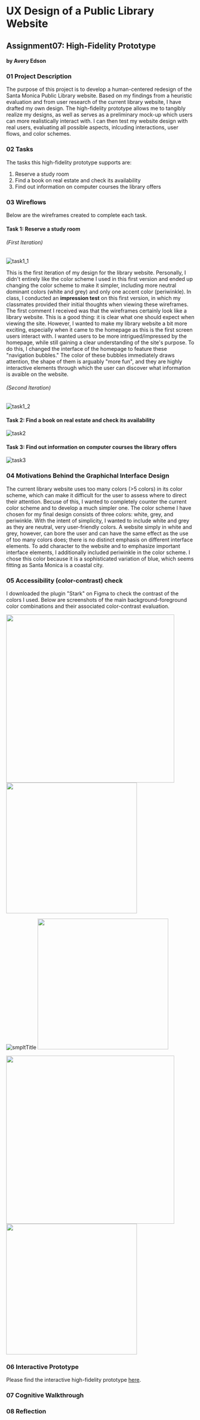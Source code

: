 # UX Design of a Public Library Website
## Assignment07: High-Fidelity Prototype 
#### by Avery Edson

### 01 Project Description

The purpose of this project is to develop a human-centered redesign of the Santa Monica Public Library website. Based on my findings from a heuristic evaluation and from user research of the current library website, I have drafted my own design. The high-fidelity prototype allows me to tangibly realize my designs, as well as serves as a preliminary mock-up which users can more realistically interact with. I can then test my website design with real users, evaluating all possible aspects, inlcuding interactions, user flows, and color schemes.

### 02 Tasks 

The tasks this high-fidelity prototype supports are:

1. Reserve a study room
2. Find a book on real estate and check its availability
3. Find out information on computer courses the library offers

### 03 Wireflows

Below are the wireframes created to complete each task.

#### Task 1: Reserve a study room 

###### (First Iteration)

![task1_1](./first.png)

This is the first iteration of my design for the library website. Personally, I didn't entirely like the color scheme I used in this first version and ended up changing the color scheme to make it simpler, including more neutral dominant colors (white and grey) and only one accent color (periwinkle). In class, I conducted an **impression test** on this first version, in which my classmates provided their initial thoughts when viewing these wireframes. The first comment I received was that the wireframes certainly look like a library website. This is a good thing: it is clear what one should expect when viewing the site. However, I wanted to make my library website a bit more exciting, especially when it came to the homepage as this is the first screen users interact with. I wanted users to be more intrigued/impressed by the homepage, while still gaining a clear understanding of the site's purpose. To do this, I changed the interface of the homepage to feature these "navigation bubbles." The color of these bubbles immediately draws attention, the shape of them is arguably "more fun", and they are highly interactive elements through which the user can discover what information is avaible on the website.

###### (Second Iteration)

![task1_2](./task1.png)

#### Task 2: Find a book on real estate and check its availability

![task2](./task2.png)

#### Task 3: Find out information on computer courses the library offers

![task3](./task3.png)

### 04 Motivations Behind the Graphichal Interface Design 

The current library website uses too many colors (>5 colors) in its color scheme, which can make it difficult for the user to assess where to direct their attention. Becuse of this, I wanted to completely counter the current color scheme and to develop a much simpler one. The color scheme I have chosen for my final design consists of three colors: white, grey, and periwinkle. With the intent of simplicity, I wanted to include white and grey as they are neutral, very user-friendly colors. A website simply in white and grey, however, can bore the user and can have the same effect as the use of too many colors does; there is no distinct emphasis on different interface elements. To add character to the website and to emphasize important interface elements, I additionally included periwinkle in the color scheme. I chose this color because it is a sophisticated variation of blue, which seems fitting as Santa Monica is a coastal city. 

### 05 Accessibility (color-contrast) check

I downloaded the plugin "Stark" on Figma to check the contrast of the colors I used. Below are screenshots of the main background-foreground color combinations and their associated color-contrast evaluation.


<img src="https://github.com/aveds/DH150-2020S/blob/master/assignment07/services.png" width = "450"> <img src="https://github.com/aveds/DH150-2020S/blob/master/assignment07/check1.png" height = "350">

![smpltTitle](./smpl.png) <img src="https://github.com/aveds/DH150-2020S/blob/master/assignment07/check2.png" height = "350">

<img src="https://github.com/aveds/DH150-2020S/blob/master/assignment07/text.png" width = "450"> <img src="https://github.com/aveds/DH150-2020S/blob/master/assignment07/check3.png" height = "350">

### 06 Interactive Prototype

Please find the interactive high-fidelity prototype [here](https://www.figma.com/proto/2Bw3EIBSk91l5JgEPDeJ8L/DH150-prototype2.0?node-id=1%3A17&scaling=min-zoom).

### 07 Cognitive Walkthrough

### 08 Reflection
